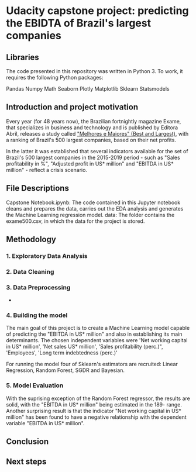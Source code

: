 # Udacity capstone project: predicting the EBIDTA of Brazil's largest companies

## Libraries

The code presented in this repository was written in Python 3. To work, it requires the following Python packages:

Pandas
Numpy
Math 
Seaborn
Plotly
Matplotlib
Sklearn
Statsmodels

## Introduction and project motivation
Every year (for 48 years now), the Brazilian fortnightly magazine Exame, that specializes in business and technology and is published by Editora Abril, releases a study called ["Melhores e Maiores" (Best and Largest)](https://mm.exame.com/), with a ranking of Brazil's 500 largest companies, based on their net profits. 

In the latter it was established that several indicators available for the set of Brazil's 500 largest companies in the 2015-2019 period - such as "Sales profitability in %", "Adjusted profit in US* million" and "EBITDA in US* million" - reflect a crisis scenario. 

## File Descriptions
Capstone Notebook.ipynb: The code contained in this Jupyter notebook cleans and prepares the data, carries out the EDA analysis and generates the Machine Learning regression model. 
data: The folder contains the exame500.csv, in which the data for the project is stored.

## Methodology
### 1. Exploratory Data Analysis

### 2. Data Cleaning


### 3. Data Preprocessing

- 
### 4. Building the model

The main goal of this project is to create a Machine Learning model capable of predicting the "EBITDA in US* million" and also in establishing its main determinants. The chosen independent variables were 'Net working capital in US* million', 'Net sales US* million', 'Sales profitability (perc.)", 'Employees', 'Long term indebtedness (perc.)' 

For running the model four of Sklearn's estimators are recruited: Linear Regression, Random Forest, SGDR and Bayesian. 

### 5. Model Evaluation

With the suprising exception of the Random Forest regressor, the results are solid, with the "EBITDA in US* million" being estimated in the 189- range. Another surprising result is that the indicator "Net working capital in US* million" has been found to have a negative relationship with the dependent variable "EBITDA in US* million".


## Conclusion



## Next steps








